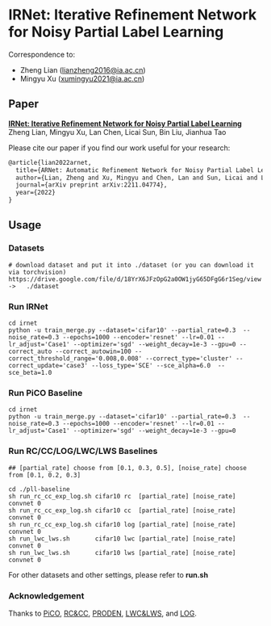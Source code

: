 # IRNet: Iterative Refinement Network for Noisy Partial Label Learning  

Correspondence to: 
  - Zheng Lian (lianzheng2016@ia.ac.cn)
  - Mingyu Xu (xumingyu2021@ia.ac.cn)

## Paper
[**IRNet: Iterative Refinement Network for Noisy Partial Label Learning**](https://arxiv.org/pdf/2211.04774.pdf)<br>
Zheng Lian, Mingyu Xu, Lan Chen, Licai Sun, Bin Liu, Jianhua Tao<br>

Please cite our paper if you find our work useful for your research:

```tex
@article{lian2022arnet,
  title={ARNet: Automatic Refinement Network for Noisy Partial Label Learning},
  author={Lian, Zheng and Xu, Mingyu and Chen, Lan and Sun, Licai and Liu, Bin and Tao, Jianhua},
  journal={arXiv preprint arXiv:2211.04774},
  year={2022}
}
```

## Usage

### Datasets

~~~~shell
# download dataset and put it into ./dataset (or you can download it via torchvision)
https://drive.google.com/file/d/18YrX6JFzOpG2a0OW1jyG65DFgG6r1Seg/view   ->   ./dataset
~~~~



### Run IRNet

~~~~shell
cd irnet
python -u train_merge.py --dataset='cifar10' --partial_rate=0.3  --noise_rate=0.3 --epochs=1000 --encoder='resnet' --lr=0.01 --lr_adjust='Case1' --optimizer='sgd' --weight_decay=1e-3 --gpu=0 --correct_auto --correct_autowin=100 --correct_threshold_range='0.008,0.008' --correct_type='cluster' --correct_update='case3' --loss_type='SCE' --sce_alpha=6.0  --sce_beta=1.0
~~~~



### Run PiCO Baseline

```shell
cd irnet
python -u train_merge.py --dataset='cifar10' --partial_rate=0.3  --noise_rate=0.3 --epochs=1000 --encoder='resnet' --lr=0.01 --lr_adjust='Case1' --optimizer='sgd' --weight_decay=1e-3 --gpu=0
```



### Run RC/CC/LOG/LWC/LWS  Baselines

```shell
## [partial_rate] choose from [0.1, 0.3, 0.5], [noise_rate] choose from [0.1, 0.2, 0.3]

cd ./pll-baseline
sh run_rc_cc_exp_log.sh cifar10 rc  [partial_rate] [noise_rate] convnet 0
sh run_rc_cc_exp_log.sh cifar10 cc  [partial_rate] [noise_rate] convnet 0
sh run_rc_cc_exp_log.sh cifar10 log [partial_rate] [noise_rate] convnet 0
sh run_lwc_lws.sh       cifar10 lwc [partial_rate] [noise_rate] convnet 0
sh run_lwc_lws.sh       cifar10 lws [partial_rate] [noise_rate] convnet 0
```



For other datasets and other settings, please refer to **run.sh**



### Acknowledgement

Thanks to [PiCO](https://github.com/hbzju/PiCO), [RC&CC](https://lfeng-ntu.github.io/Code/RCCC.zip), [PRODEN](https://github.com/Lvcrezia77/PRODEN), [LWC&LWS](https://github.com/hongwei-wen/LW-loss-for-partial-label), and [LOG](https://lfeng-ntu.github.io/Code/LMCL.zip).